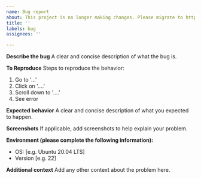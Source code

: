 ```yaml
---
name: Bug report
about: This project is no longer making changes. Please migrate to https://github.com/opensearch-project/data-prepper
title: ''
labels: bug
assignees: ''

---
```


**Describe the bug**
A clear and concise description of what the bug is.

**To Reproduce**
Steps to reproduce the behavior:
1. Go to '...'
2. Click on '....'
3. Scroll down to '....'
4. See error

**Expected behavior**
A clear and concise description of what you expected to happen.

**Screenshots**
If applicable, add screenshots to help explain your problem.

**Environment (please complete the following information):**
 - OS: [e.g. Ubuntu 20.04 LTS]
 - Version [e.g. 22]

**Additional context**
Add any other context about the problem here.
